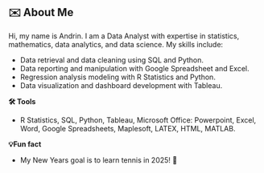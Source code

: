 ## ✉️ About Me


Hi, my name is Andrin. I am a Data Analyst with expertise in statistics, mathematics, data analytics, and data science. My skills include:
- Data retrieval and data cleaning using SQL and Python.
- Data reporting and manipulation with Google Spreadsheet and Excel.
- Regression analysis modeling with R Statistics and Python. 
- Data visualization and dashboard development with Tableau.

**🛠️ Tools**
- R Statistics, SQL, Python, Tableau, Microsoft Office: Powerpoint, Excel, Word, Google Spreadsheets, Maplesoft, LATEX, HTML, MATLAB. 

**💡Fun fact**
- My New Years goal is to learn tennis in 2025! 🎾
